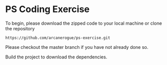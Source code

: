 # PS Coding Exercise

To begin, please download the zipped code to your local machine or clone the repository
```
https://github.com/arcanerogue/ps-exercise.git
```

Please checkout the master branch if you have not already done so.

Build the project to download the dependencies.
